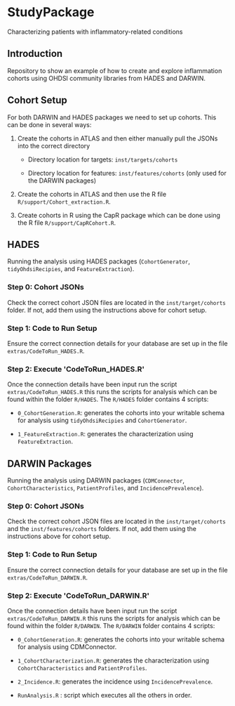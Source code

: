 # StudyPackage

Characterizing patients with inflammatory-related conditions

## Introduction

Repository to show an example of how to create and explore inflammation
cohorts using OHDSI community libraries from HADES and DARWIN.

## Cohort Setup

For both DARWIN and HADES packages we need to set up cohorts. This can
be done in several ways:

1.  Create the cohorts in ATLAS and then either manually pull the JSONs
    into the correct directory

    -   Directory location for targets: `inst/targets/cohorts`

    -   Directory location for features: `inst/features/cohorts` (only
        used for the DARWIN packages)

2.  Create the cohorts in ATLAS and then use the R file
    `R/support/Cohort_extraction.R`.

3.  Create cohorts in R using the CapR package which can be done using
    the R file `R/support/CapRCohort.R`.

## HADES

Running the analysis using HADES packages (`CohortGenerator`,
`tidyOhdsiRecipies`, and `FeatureExtraction`).

### Step 0: Cohort JSONs

Check the correct cohort JSON files are located in the
`inst/target/cohorts` folder. If not, add them using the instructions
above for cohort setup.

### Step 1: Code to Run Setup

Ensure the correct connection details for your database are set up in
the file `extras/CodeToRun_HADES.R`.

### Step 2: Execute 'CodeToRun_HADES.R'

Once the connection details have been input run the script
`extras/CodeToRun_HADES.R` this runs the scripts for analysis which can
be found within the folder `R/HADES`. The `R/HADES` folder contains 4
scripts:

-   `0_CohortGeneration.R`: generates the cohorts into your writable
    schema for analysis using `tidyOhdsiRecipies` and `CohortGenerator`.

-   `1_FeatureExtraction.R`: generates the characterization using
    `FeatureExtraction`.

## DARWIN Packages

Running the analysis using DARWIN packages (`CDMConnector`,
`CohortCharacteristics`, `PatientProfiles`, and `IncidencePrevalence`).

### Step 0: Cohort JSONs

Check the correct cohort JSON files are located in the
`inst/target/cohorts` and the `inst/features/cohorts` folders. If not,
add them using the instructions above for cohort setup.

### Step 1: Code to Run Setup

Ensure the correct connection details for your database are set up in
the file `extras/CodeToRun_DARWIN.R`.

### Step 2: Execute 'CodeToRun_DARWIN.R'

Once the connection details have been input run the script
`extras/CodeToRun_DARWIN.R` this runs the scripts for analysis which can
be found within the folder `R/DARWIN`. The `R/DARWIN` folder contains 4
scripts:

-   `0_CohortGeneration.R`: generates the cohorts into your writable
    schema for analysis using CDMConnector.

-   `1_CohortCharacterization.R`: generates the characterization using
    `CohortCharacteristics` and `PatientProfiles`.

-   `2_Incidence.R`: generates the incidence using
    `IncidencePrevalence`.

-   `RunAnalysis.R` : script which executes all the others in order.
